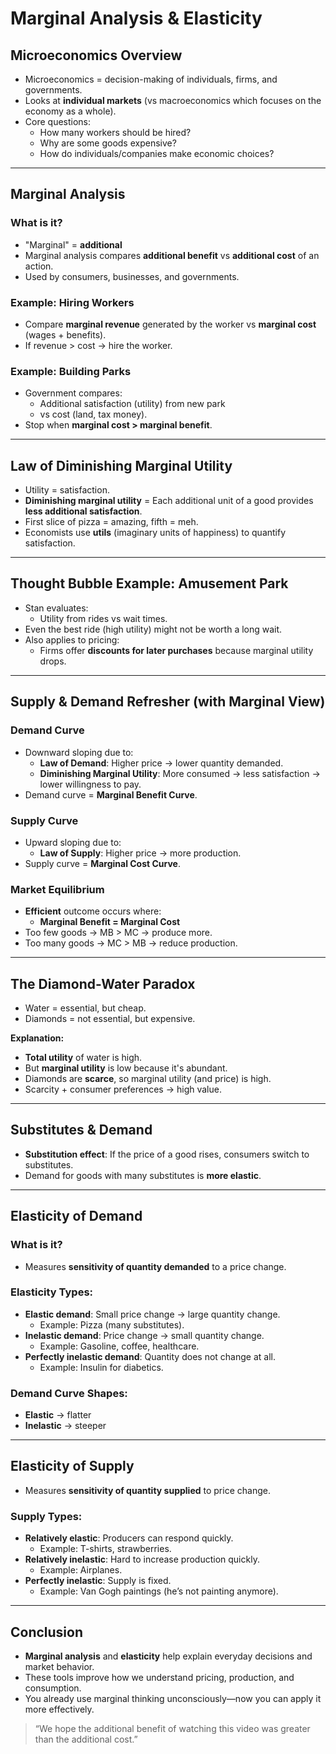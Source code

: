 # Marginal Analysis & Elasticity

## Microeconomics Overview
- Microeconomics = decision-making of individuals, firms, and governments.
- Looks at **individual markets** (vs macroeconomics which focuses on the economy as a whole).
- Core questions:
  - How many workers should be hired?
  - Why are some goods expensive?
  - How do individuals/companies make economic choices?

---

## Marginal Analysis

### What is it?
- "Marginal" = **additional**
- Marginal analysis compares **additional benefit** vs **additional cost** of an action.
- Used by consumers, businesses, and governments.

### Example: Hiring Workers
- Compare **marginal revenue** generated by the worker vs **marginal cost** (wages + benefits).
- If revenue > cost → hire the worker.

### Example: Building Parks
- Government compares:
  - Additional satisfaction (utility) from new park
  - vs cost (land, tax money).
- Stop when **marginal cost > marginal benefit**.

---

## Law of Diminishing Marginal Utility

- Utility = satisfaction.
- **Diminishing marginal utility** = Each additional unit of a good provides **less additional satisfaction**.
- First slice of pizza = amazing, fifth = meh.
- Economists use **utils** (imaginary units of happiness) to quantify satisfaction.

---

## Thought Bubble Example: Amusement Park
- Stan evaluates:
  - Utility from rides vs wait times.
- Even the best ride (high utility) might not be worth a long wait.
- Also applies to pricing:
  - Firms offer **discounts for later purchases** because marginal utility drops.

---

## Supply & Demand Refresher (with Marginal View)

### Demand Curve
- Downward sloping due to:
  - **Law of Demand**: Higher price → lower quantity demanded.
  - **Diminishing Marginal Utility**: More consumed → less satisfaction → lower willingness to pay.
- Demand curve = **Marginal Benefit Curve**.

### Supply Curve
- Upward sloping due to:
  - **Law of Supply**: Higher price → more production.
- Supply curve = **Marginal Cost Curve**.

### Market Equilibrium
- **Efficient** outcome occurs where:
  - **Marginal Benefit = Marginal Cost**
- Too few goods → MB > MC → produce more.
- Too many goods → MC > MB → reduce production.

---

## The Diamond-Water Paradox

- Water = essential, but cheap.
- Diamonds = not essential, but expensive.

**Explanation:**
- **Total utility** of water is high.
- But **marginal utility** is low because it's abundant.
- Diamonds are **scarce**, so marginal utility (and price) is high.
- Scarcity + consumer preferences → high value.

---

## Substitutes & Demand

- **Substitution effect**: If the price of a good rises, consumers switch to substitutes.
- Demand for goods with many substitutes is **more elastic**.

---

## Elasticity of Demand

### What is it?
- Measures **sensitivity of quantity demanded** to a price change.

### Elasticity Types:
- **Elastic demand**: Small price change → large quantity change.
  - Example: Pizza (many substitutes).
- **Inelastic demand**: Price change → small quantity change.
  - Example: Gasoline, coffee, healthcare.
- **Perfectly inelastic demand**: Quantity does not change at all.
  - Example: Insulin for diabetics.

### Demand Curve Shapes:
- **Elastic** → flatter
- **Inelastic** → steeper

---

## Elasticity of Supply

- Measures **sensitivity of quantity supplied** to price change.

### Supply Types:
- **Relatively elastic**: Producers can respond quickly.
  - Example: T-shirts, strawberries.
- **Relatively inelastic**: Hard to increase production quickly.
  - Example: Airplanes.
- **Perfectly inelastic**: Supply is fixed.
  - Example: Van Gogh paintings (he’s not painting anymore).

---

## Conclusion

- **Marginal analysis** and **elasticity** help explain everyday decisions and market behavior.
- These tools improve how we understand pricing, production, and consumption.
- You already use marginal thinking unconsciously—now you can apply it more effectively.

> “We hope the additional benefit of watching this video was greater than the additional cost.”

